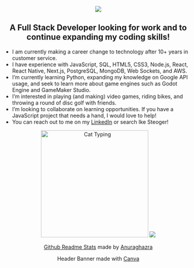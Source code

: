 <p align="center">
<a href="https://www.linkedin.com/in/ikesteoger/">
  <img src="https://github.com/IkeSteoger/IkeSteoger/assets/125151377/2a12a6fd-65b7-42dc-830e-2a3557660d60" alt"Ike's Github Banner"/>
</a>
</p>


<h2 align="center">A Full Stack Developer looking for work and to continue expanding my coding skills!</h2>
<p align="center">

- I am currently making a career change to technology after 10+ years in customer service.
- I have experience with JavaScript, SQL, HTML5, CSS3, Node.js, React, React Native, Next.js, PostgreSQL, MongoDB, Web Sockets, and AWS.
- I’m currently learning Python, expanding my knowledge on Google API usage, and seek to learn more about game engines such as Godot Engine and GameMaker Studio.
- I’m interested in playing (and making) video games, riding bikes, and throwing a round of disc golf with friends.
- I’m looking to collaborate on learning opportunities. If you have a JavaScript project that needs a hand, I would love to help!
- You can reach out to me on my [LinkedIn](https://www.linkedin.com/in/ikesteoger/) or search Ike Steoger!
</p>

<p align="center">
  <!--- <a href="https://github.com/anuraghazra/github-readme-stats"><img src="https://github-readme-stats-ike.vercel.app/api/top-langs/?username=IkeSteoger&show_icons=true&theme=synthwave"  alt"Ike's Github Language Stats"/></a> --->
  <img src="https://github.com/IkeSteoger/IkeSteoger/assets/125151377/cb8d8f31-2e04-43a5-8aac-366437420815" height="285" alt="Cat Typing"/>
  <a href="https://github.com/anuraghazra/github-readme-stats"><img src="https://github-readme-stats.vercel.app/api/top-langs/?username=IkeSteoger&show_icons=true&theme=synthwave"  alt"Ike's Github Language Stats"/></a>
</p>
<p align="center">
  <a href="https://github.com/anuraghazra/github-readme-stats">Github Readme Stats</a> made by <a href="https://github.com/anuraghazra">Anuraghazra</a>
</p>
<p align="center">
  Header Banner made with <a href="https://www.canva.com/">Canva</a>
</p>
